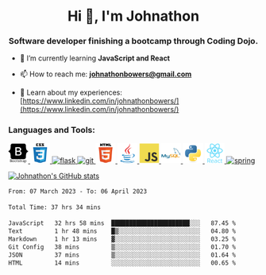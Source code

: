 <h1 align="center">Hi 👋, I'm Johnathon</h1>
<h3 align="center">Software developer finishing a bootcamp through Coding Dojo.</h3>

- 🌱 I’m currently learning **JavaScript and React**

- 📫 How to reach me: **johnathonbowers@gmail.com**

- 📄 Learn about my experiences: [https://www.linkedin.com/in/johnathonbowers/](https://www.linkedin.com/in/johnathonbowers/)

<h3 align="left">Languages and Tools:</h3>
<p align="left"> <a href="https://getbootstrap.com" target="_blank" rel="noreferrer"> <img src="https://raw.githubusercontent.com/devicons/devicon/master/icons/bootstrap/bootstrap-plain-wordmark.svg" alt="bootstrap" width="40" height="40"/> </a> <a href="https://www.w3schools.com/css/" target="_blank" rel="noreferrer"> <img src="https://raw.githubusercontent.com/devicons/devicon/master/icons/css3/css3-original-wordmark.svg" alt="css3" width="40" height="40"/> </a> <a href="https://flask.palletsprojects.com/" target="_blank" rel="noreferrer"> <img src="https://www.vectorlogo.zone/logos/pocoo_flask/pocoo_flask-icon.svg" alt="flask" width="40" height="40"/> </a> <a href="https://git-scm.com/" target="_blank" rel="noreferrer"> <img src="https://www.vectorlogo.zone/logos/git-scm/git-scm-icon.svg" alt="git" width="40" height="40"/> </a> <a href="https://www.w3.org/html/" target="_blank" rel="noreferrer"> <img src="https://raw.githubusercontent.com/devicons/devicon/master/icons/html5/html5-original-wordmark.svg" alt="html5" width="40" height="40"/> </a> <a href="https://www.java.com" target="_blank" rel="noreferrer"> <img src="https://raw.githubusercontent.com/devicons/devicon/master/icons/java/java-original.svg" alt="java" width="40" height="40"/> </a> <a href="https://developer.mozilla.org/en-US/docs/Web/JavaScript" target="_blank" rel="noreferrer"> <img src="https://raw.githubusercontent.com/devicons/devicon/master/icons/javascript/javascript-original.svg" alt="javascript" width="40" height="40"/> </a> <a href="https://www.mysql.com/" target="_blank" rel="noreferrer"> <img src="https://raw.githubusercontent.com/devicons/devicon/master/icons/mysql/mysql-original-wordmark.svg" alt="mysql" width="40" height="40"/> </a> <a href="https://www.python.org" target="_blank" rel="noreferrer"> <img src="https://raw.githubusercontent.com/devicons/devicon/master/icons/python/python-original.svg" alt="python" width="40" height="40"/> </a> <a href="https://reactjs.org/" target="_blank" rel="noreferrer"> <img src="https://raw.githubusercontent.com/devicons/devicon/master/icons/react/react-original-wordmark.svg" alt="react" width="40" height="40"/> </a> <a href="https://spring.io/" target="_blank" rel="noreferrer"> <img src="https://www.vectorlogo.zone/logos/springio/springio-icon.svg" alt="spring" width="40" height="40"/> </a> </p>

[![Johnathon's GitHub stats](https://github-readme-stats.vercel.app/api?username=JohnathonBowers)](https://github.com/JohnathonBowers/github-readme-stats)
<!--START_SECTION:waka-->

```text
From: 07 March 2023 - To: 06 April 2023

Total Time: 37 hrs 34 mins

JavaScript   32 hrs 58 mins  ██████████████████████░░░   87.45 %
Text         1 hr 48 mins    █▒░░░░░░░░░░░░░░░░░░░░░░░   04.80 %
Markdown     1 hr 13 mins    ▓░░░░░░░░░░░░░░░░░░░░░░░░   03.25 %
Git Config   38 mins         ▒░░░░░░░░░░░░░░░░░░░░░░░░   01.70 %
JSON         37 mins         ▒░░░░░░░░░░░░░░░░░░░░░░░░   01.64 %
HTML         14 mins         ░░░░░░░░░░░░░░░░░░░░░░░░░   00.65 %
```

<!--END_SECTION:waka-->
